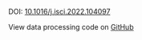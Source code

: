 DOI: [10.1016/j.isci.2022.104097](10.1016/j.isci.2022.104097)

View data processing code on [GitHub](https://github.com/vitessce/vitessce-python/tree/main/demos/marshall-2022)